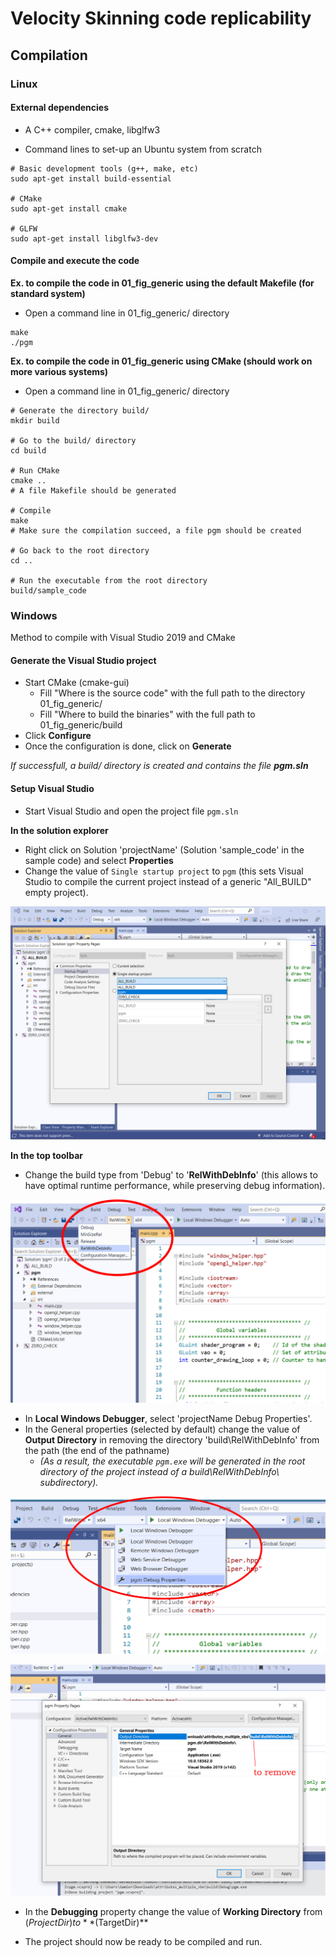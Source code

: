 # Velocity Skinning code replicability


## Compilation

### Linux

#### External dependencies

* A C++ compiler, cmake, libglfw3

* Command lines to set-up an Ubuntu system from scratch

```shell
# Basic development tools (g++, make, etc)
sudo apt-get install build-essential

# CMake 
sudo apt-get install cmake 

# GLFW
sudo apt-get install libglfw3-dev
```

#### Compile and execute the code

__Ex. to compile the code in 01_fig_generic using the default Makefile (for standard system)__

* Open a command line in 01_fig_generic/ directory 

```shell
make
./pgm
```


__Ex. to compile the code in 01_fig_generic using CMake (should work on more various systems)__

* Open a command line in 01_fig_generic/ directory

```shell
# Generate the directory build/
mkdir build 

# Go to the build/ directory
cd build

# Run CMake
cmake ..
# A file Makefile should be generated

# Compile
make
# Make sure the compilation succeed, a file pgm should be created

# Go back to the root directory
cd ..

# Run the executable from the root directory
build/sample_code 
```

### Windows

Method to compile with Visual Studio 2019 and CMake

#### Generate the Visual Studio project

* Start CMake (cmake-gui)
  *  Fill "Where is the source code" with the full path to the directory 01_fig_generic/
  * Fill "Where to build the binaries" with the full path to 01_fig_generic/build
* Click **Configure**
* Once the configuration is done, click on **Generate**

_If successfull, a build/ directory is created and contains the file **pgm.sln**_




#### Setup Visual Studio

* Start Visual Studio and open the project file `pgm.sln`

**In the solution explorer**

* Right click on Solution 'projectName' (Solution 'sample_code' in the sample code) and select **Properties**
* Change the value of `Single startup project` to `pgm` (this sets Visual Studio to compile the current project instead of a generic "All_BUILD" empty project).

![](assets/02_pgm_build.jpg)

**In the top toolbar**

* Change the build type from 'Debug' to '**RelWithDebInfo**' (this allows to have optimal runtime performance, while preserving debug information).

![](assets/03_RelWithDebInfo.jpg)

* In **Local Windows Debugger**, select 'projectName Debug Properties'.
* In the General properties (selected by default) change the value of **Output Directory** in removing the directory 'build\RelWithDebInfo\' from the path (the end of the pathname)
  * _(As a result, the executable `pgm.exe` will be generated in the root directory of the project instead of a build\RelWithDebInfo\ subdirectory)._

![](assets/04_local_windows_debugger.jpg)

![](assets/05_output_directory.jpg)

* In the **Debugging** property change the value of **Working Directory** from $(ProjectDir) to **$(TargetDir)**

* The project should now be ready to be compiled and run.